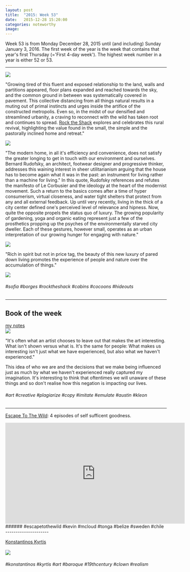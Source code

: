 ```yaml
---
layout: post
title:  "2015: Week 53"
date:   2015-12-28 15:20:00
categories: noteworthy
image:
---
```

Week 53 is from Monday December 28, 2015 until (and including) Sunday January 3, 2016. 
The first week of the year is the week that contains that year's first Thursday (='First 4-day week'). 
The highest week number in a year is either 52 or 53.

------------------
![](/assets/article_images/2015-12-28-week53/rocktheshack.gif)

"Growing tired of this fluent and exposed relationship to the land, walls and partitions appeared, floor plans expanded and reached towards the sky, and the common ground in between was systematically covered in pavement.
This collective distancing from all things natural results in a muting out of primal instincts and urges inside the artifice of the constructed metropolis. 
Even so, in the midst of our densified and streamlined urbanity, a craving to reconnect with the wild has taken root and continues to spread. 
[Rock the Shack](http://www.amazon.co.uk/Rock-Shack-Architecture-Hide-outs-Hide-Outs/dp/3899554663) explores and celebrates this rural revival, highlighting the value found in the small, the simple and the pastorally inclined home and retreat."

![](/assets/article_images/2015-12-28-week53/rocktheshack1.jpeg)

"The modern home, in all it's efficiency and convenience, does not satisfy the greater longing to get in touch with our environment and ourselves.
Bernard Rudofsky, an architect, footwear designer and progressive thinker, addresses this waining interest in sheer utilitarianism arguing that the house has to become again what it was in the past: an instrument for living rather than a machine for living." 
In this quote, Rudofsky references and refutes the manifesto of Le Corbusier and the ideology at the heart of the modernist movement. 
Such a return to the basics comes after a time of hyper consumerism, virtual closeness, and water tight shelters that protect from any and all external feedback.
Up until very recently, living in the thick of a city center defined one's perceived level of relevance and hipness. Now, quite the opposite propels the status quo of luxury. 
The growing popularity of gardening, yoga and organic eating represent just a few of the prosthetics propping up the psyches of the environmentally starved city dweller. 
Each of these gestures, however small, operates as an urban interpretation of our growing hunger for engaging with nature." 

![](/assets/article_images/2015-12-28-week53/rocktheshack2.jpg)

"Rich in spirit but not in price tag, the beauty of this new luxury of pared down living promotes the experience of people and nature over the accumulation of things."

![](/assets/article_images/2015-12-28-week53/rocktheshack3.jpg)

###### #sofia #borges #rocktheshack #cabins #cocoons #hideouts

--------------------
## Book of the week
[my notes](http://csharpd.github.io/book/2015/12/29/steal-like-an-artist.html)
<br>
![](/assets/article_images/2015-12-29-steal-like-an-artist/steallikeanartist.jpg)

"It's often what an artist chooses to leave out that makes the art interesting. What isn't shown versus what is. 
It's the same for people: What makes us interesting isn't just what we have experienced, but also what we haven't experienced." 

This idea of who we are and the decisions that we make being influenced just as much by what we haven't experienced really captured my imagination.
It's interesting to think that oftentimes we will unaware of these things and so don't realise how this negation is impacting our lives.


###### #art #creative #plagiarize #copy #imitate #emulate #austin #kleon

----

[Escape To The Wild](http://www.channel4.com/programmes/kevin-mcclouds-escape-to-the-wild/on-demand): 4 episodes of self sufficent goodness.

<iframe width="560" height="315" src="https://www.youtube.com/embed/yyEalxrKgXY" frameborder="0" allowfullscreen></iframe>
<br>
###### #escapetothewild #kevin #mcloud #tonga #belize #sweden #chile
---------------------

[Konstantinos Kyrtis](https://www.instagram.com/konstantinos_kyrtis_art/)
<br>
<br>
![](/assets/article_images/2015-12-28-week53/clown-konstantinos-kyrtis.png)

###### #konstantinos #kyrtis #art  #baroque #19thcentury #clown #realism
